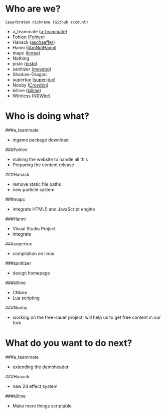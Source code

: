 # Who are we?
`Sauerbraten nickname (Github account)`
* a_teammate ([a-teammate](https://github.com/a-teammate))
* Fohlen ([Fohlen](https://github.com/Fohlen))
* Hanack ([aschaeffer](https://github.com/aschaeffer))
* Hanni ([IAmNotHanni](https://github.com/IAmNotHanni))
* mapc ([koraa](https://github.com/koraa))
* Nothing
* pisto ([pisto](https://github.com/pisto/))
* sanitizer ([movabo](https://github.com/movabo))
* Shadow-Dragon
* supertux ([super-tux](https://github.com/super-tux))
* Nooby ([Croydon](https://github.com/Croydon))
* killme ([killme](https://github.com/killme))
* Wireless ([N0Wire](https://github.com/N0Wire))


# Who is doing what?

###a_teammate 
* ingame package download

###Fohlen
* making the website to handle all this
* Preparing the content release

###Hanack
* remove static file paths
* new particle system

###mapc
* integrate HTML5 and JavaScript engine

###Hanni
* Visual Studio Project
* integrate 

###supertux
* compilation on linux

###sanitizer
* design homepage

###killme
* CMake
* Lua scripting

###Nooby
* working on the free-sauer project; will help us to get free content in our fork

# What do you want to do next?

###a_teammate
* extending the demoheader

###Hanack
* new 2d effect system

###killme
* Make more things scriptable
